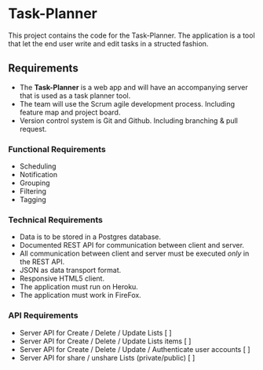 # Task-Planner
This project contains the code for the Task-Planner. The application is a tool that let the end user write and edit tasks in a structed fashion.

## Requirements
* The **Task-Planner** is a web app and will have an accompanying server that is used as a task planner tool. 
* The team will use the Scrum agile development process. Including feature map and project board.
* Version control system is Git and Github. Including branching & pull request.

### Functional Requirements
* Scheduling
* Notification
* Grouping
* Filtering
* Tagging


### Technical Requirements
* Data is to be stored in a Postgres database.
* Documented REST API for communication between client and server.
* All communication between client and server must be executed _only_ in the REST API.
* JSON as data transport format.
* Responsive HTML5 client.
* The application must run on Heroku.
* The application must work in FireFox.

### API Requirements
* Server API for Create / Delete / Update Lists [ ]
* Server API for Create / Delete / Update Lists items [ ]
* Server API for Create / Delete / Update / Authenticate user accounts [ ]
* Server API for share / unshare Lists (private/public) [ ] 

